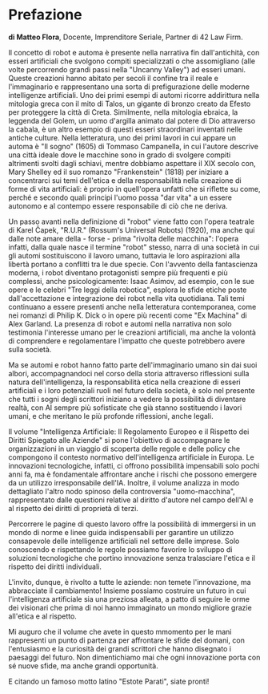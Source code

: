 # Prefazione

**di Matteo Flora**, Docente, Imprenditore Seriale, Partner di 42 Law Firm.

Il concetto di robot e automa è presente nella narrativa fin dall'antichità, con esseri artificiali che svolgono compiti specializzati o che assomigliano (alle volte percorrendo grandi passi nella "Uncanny Valley") ad esseri umani. Queste creazioni hanno abitato per secoli il confine tra il reale e l'immaginario e rappresentano una sorta di prefigurazione delle moderne intelligenze artificiali.
Uno dei primi esempi di automi ricorre addirittura nella mitologia greca con il mito di Talos, un gigante di bronzo creato da Efesto per proteggere la città di Creta. Similmente, nella mitologia ebraica, la leggenda del Golem, un uomo d'argilla animato dal potere di Dio attraverso la cabala, è un altro esempio di questi esseri straordinari inventati nelle antiche culture.
Nella letteratura, uno dei primi lavori in cui appare un automa è "Il sogno" (1605) di Tommaso Campanella, in cui l'autore descrive una città ideale dove le macchine sono in grado di svolgere compiti altrimenti svolti dagli schiavi, mentre dobbiamo aspettare il XIX secolo con, Mary Shelley ed il suo romanzo "Frankenstein" (1818) per iniziare a concentrarci sui temi dell'etica e della responsabilità nella creazione di forme di vita artificiali: è proprio in quell'opera unfatti che si riflette su come, perché e secondo quali principi l'uomo possa "dar vita" a un essere autonomo e al contempo essere responsabile di ciò che ne deriva.

Un passo avanti nella definizione di "robot" viene fatto con l'opera teatrale di Karel Čapek, "R.U.R." (Rossum's Universal Robots) (1920), ma anche qui dalle note amare della - forse - prima "rivolta delle macchina": l'opera infatti, dalla quale nasce il termine "robot" stesso, narra di una società in cui gli automi sostituiscono il lavoro umano, tuttavia le loro aspirazioni alla libertà portano a conflitti tra le due specie. Con l'avvento della fantascienza moderna, i robot diventano protagonisti sempre più frequenti e più complessi, anche psicologicamente: Isaac Asimov, ad esempio, con le sue opere e le celebri "Tre leggi della robotica", esplora le sfide etiche poste dall'accettazione e integrazione dei robot nella vita quotidiana.
Tali temi continuano a essere presenti anche nella letteratura contemporanea, come nei romanzi di Philip K. Dick o in opere più recenti come "Ex Machina" di Alex Garland. La presenza di robot e automi nella narrativa non solo testimonia l'interesse umano per le creazioni artificiali, ma anche la volontà di comprendere e regolamentare l'impatto che queste potrebbero avere sulla società.

Ma se automi e robot hanno fatto parte dell'immaginario umano sin dai suoi albori, accompagnandoci nel corso della storia attraverso riflessioni sulla natura dell'intelligenza, la responsabilità etica nella creazione di esseri artificiali e i loro potenziali ruoli nel futuro della società, è solo nel presente che tutti i sogni degli scrittori iniziano a vedere la possibilità di diventare realtà, con AI sempre più sofisticate che già stanno sostituendo i lavori umani, e che meritano le più profonde riflessioni, anche legali.

Il volume "Intelligenza Artificiale: Il Regolamento Europeo e il Rispetto dei Diritti Spiegato alle Aziende" si pone l'obiettivo di accompagnare le organizzazioni in un viaggio di scoperta delle regole e delle policy che compongono il contesto normativo dell'intelligenza artificiale in Europa. Le innovazioni tecnologiche, infatti, ci offrono possibilità impensabili solo pochi anni fa, ma è fondamentale affrontare anche i rischi che possono emergere da un utilizzo irresponsabile dell'IA. Inoltre, il volume analizza in modo dettagliato l'altro nodo spinoso della controversia "uomo-macchina", rappresentato dalle questioni relative al diritto d'autore nel campo dell'AI e al rispetto dei diritti di proprietà di terzi. 

Percorrere le pagine di questo lavoro offre la possibilità di immergersi in un mondo di norme e linee guida indispensabili per garantire un utilizzo consapevole delle intelligenze artificiali nel settore delle imprese. Solo conoscendo e rispettando le regole possiamo favorire lo sviluppo di soluzioni tecnologiche che portino innovazione senza tralasciare l'etica e il rispetto dei diritti individuali.

L'invito, dunque, è rivolto a tutte le aziende: non temete l'innovazione, ma abbracciate il cambiamento! Insieme possiamo costruire un futuro in cui l'intelligenza artificiale sia una preziosa alleata, a patto di seguire le orme dei visionari che prima di noi hanno immaginato un mondo migliore grazie all'etica e al rispetto.

Mi auguro che il volume che avete in questo mmomento per le mani rappresenti un punto di partenza per affrontare le sfide del domani, con l'entusiasmo e la curiosità dei grandi scrittori che hanno disegnato i paesaggi del futuro. Non dimentichiamo mai che ogni innovazione porta con sé nuove sfide, ma anche grandi opportunità.

E citando un famoso motto latino "Estote Parati", siate pronti!